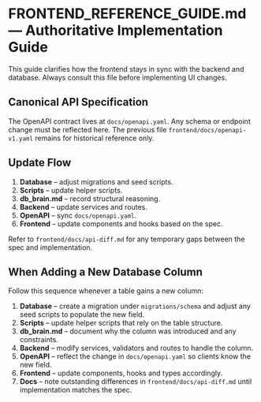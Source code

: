 # FRONTEND_REFERENCE_GUIDE.md — Authoritative Implementation Guide

This guide clarifies how the frontend stays in sync with the backend and database.
Always consult this file before implementing UI changes.

## Canonical API Specification

The OpenAPI contract lives at `docs/openapi.yaml`. Any schema or endpoint change must be reflected here. The previous file `frontend/docs/openapi-v1.yaml` remains for historical reference only.

## Update Flow

1. **Database** – adjust migrations and seed scripts.
2. **Scripts** – update helper scripts.
3. **db_brain.md** – record structural reasoning.
4. **Backend** – update services and routes.
5. **OpenAPI** – sync `docs/openapi.yaml`.
6. **Frontend** – update components and hooks based on the spec.

Refer to `frontend/docs/api-diff.md` for any temporary gaps between the spec and implementation.

## When Adding a New Database Column

Follow this sequence whenever a table gains a new column:

1. **Database** – create a migration under `migrations/schema` and adjust any seed scripts to populate the new field.
2. **Scripts** – update helper scripts that rely on the table structure.
3. **db_brain.md** – document why the column was introduced and any constraints.
4. **Backend** – modify services, validators and routes to handle the column.
5. **OpenAPI** – reflect the change in `docs/openapi.yaml` so clients know the new field.
6. **Frontend** – update components, hooks and types accordingly.
7. **Docs** – note outstanding differences in `frontend/docs/api-diff.md` until implementation matches the spec.
